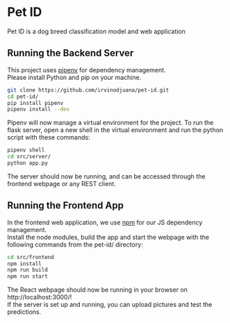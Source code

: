 # Pet ID
Pet ID is a dog breed classification model and web application

## Running the Backend Server

This project uses [pipenv](https://pipenv.readthedocs.io/en/latest/) for dependency management.  
Please install Python and pip on your machine. 

```bash
git clone https://github.com/irvinodjuana/pet-id.git
cd pet-id/
pip install pipenv
pipenv install --dev
```

Pipenv will now manage a virtual environment for the project.
To run the flask server, open a new shell in the virtual environment and run the python script with these commands:

```bash
pipenv shell
cd src/server/
python app.py
```

The server should now be running, and can be accessed through the frontend webpage or any REST client.


## Running the Frontend App

In the frontend web application, we use [npm](https://docs.npmjs.com/) for our JS dependency management.  
Install the node modules, build the app and start the webpage with the following commands from the pet-id/ directory:

```bash
cd src/frontend
npm install
npm run build
npm run start
```

The React webpage should now be running in your browser on http://localhost:3000/!  
If the server is set up and running, you can upload pictures and test the predictions.


